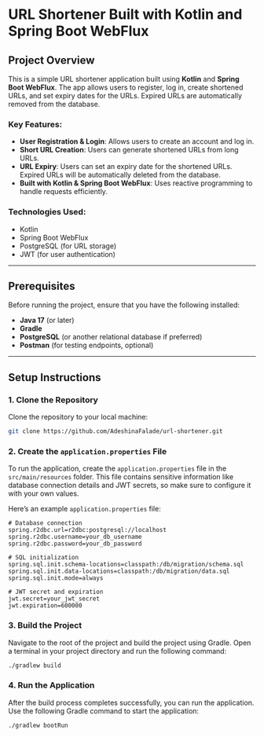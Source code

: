 # URL Shortener Built with Kotlin and Spring Boot WebFlux

## Project Overview

This is a simple URL shortener application built using **Kotlin** and **Spring Boot WebFlux**. The app allows users to register, log in, create shortened URLs, and set expiry dates for the URLs. Expired URLs are automatically removed from the database.

### Key Features:
- **User Registration & Login**: Allows users to create an account and log in.
- **Short URL Creation**: Users can generate shortened URLs from long URLs.
- **URL Expiry**: Users can set an expiry date for the shortened URLs. Expired URLs will be automatically deleted from the database.
- **Built with Kotlin & Spring Boot WebFlux**: Uses reactive programming to handle requests efficiently.

### Technologies Used:
- Kotlin
- Spring Boot WebFlux
- PostgreSQL (for URL storage)
- JWT (for user authentication)

---

## Prerequisites

Before running the project, ensure that you have the following installed:

- **Java 17** (or later)
- **Gradle**
- **PostgreSQL** (or another relational database if preferred)
- **Postman** (for testing endpoints, optional)

---

## Setup Instructions

### 1. Clone the Repository

Clone the repository to your local machine:

```bash
git clone https://github.com/AdeshinaFalade/url-shortener.git
```



### 2. Create the `application.properties` File

To run the application, create the `application.properties` file in the `src/main/resources` folder. This file contains sensitive information like database connection details and JWT secrets, so make sure to configure it with your own values.

Here’s an example `application.properties` file:

```properties
# Database connection
spring.r2dbc.url=r2dbc:postgresql://localhost
spring.r2dbc.username=your_db_username
spring.r2dbc.password=your_db_password

# SQL initialization
spring.sql.init.schema-locations=classpath:/db/migration/schema.sql
spring.sql.init.data-locations=classpath:/db/migration/data.sql
spring.sql.init.mode=always

# JWT secret and expiration
jwt.secret=your_jwt_secret
jwt.expiration=600000
```

### 3. Build the Project

Navigate to the root of the project and build the project using Gradle. Open a terminal in your project directory and run the following command:

```bash
./gradlew build
```

### 4. Run the Application

After the build process completes successfully, you can run the application. Use the following Gradle command to start the application:

```bash
./gradlew bootRun
```


